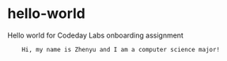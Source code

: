 # hello-world
Hello world for Codeday Labs onboarding assignment

		Hi, my name is Zhenyu and I am a computer science major!

